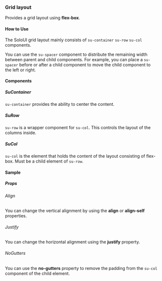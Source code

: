 ### Grid layout

Provides a grid layout using **flex-box**.

<su-divider class="mb-8" />

#### How to Use

The SoloUI grid layout mainly consists of `su-container` `su-row` `su-col` components.

<example file='SuGrid/uses1' />

You can use the `su-spacer` component to distribute the remaining width between parent and child components. For example, you can place a `su-spacer` before or after a child component to move the child component to the left or right.

<example file='SuGrid/uses2' />

#### Components

##### SuContainer

`su-container` provides the ability to center the content.

##### SuRow

`su-row` is a wrapper component for `su-col`. This controls the layout of the columns inside.

##### SuCol

`su-col` is the element that holds the content of the layout consisting of flex-box. Must be a child element of `su-row`.

#### Sample

##### Props

###### Align

You can change the vertical alignment by using the **align** or **align-self** properties.

<example file='SuGrid/props/align' />

###### Justify

You can change the horizontal alignment using the **justify** property.

<example file='SuGrid/props/justify' />

###### NoGutters

You can use the **no-gutters** property to remove the padding from the `su-col` component of the child element.

<example file='SuGrid/props/noGutters' />